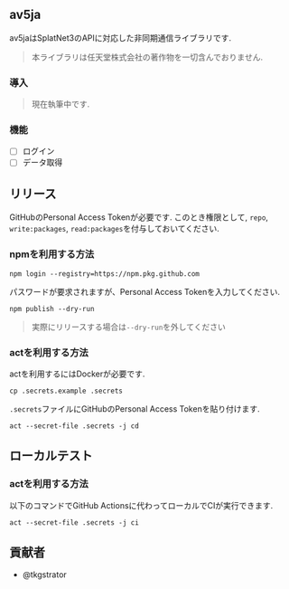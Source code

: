 ## av5ja

av5jaはSplatNet3のAPIに対応した非同期通信ライブラリです.

> 本ライブラリは任天堂株式会社の著作物を一切含んでおりません.

### 導入

> 現在執筆中です.


### 機能

- [ ] ログイン
- [ ] データ取得

## リリース

GitHubのPersonal Access Tokenが必要です.  このとき権限として, `repo`, `write:packages`, `read:packages`を付与しておいてください.

### npmを利用する方法

```
npm login --registry=https://npm.pkg.github.com
```

パスワードが要求されますが、Personal Access Tokenを入力してください.

```
npm publish --dry-run
```

> 実際にリリースする場合は`--dry-run`を外してください

### actを利用する方法

actを利用するにはDockerが必要です.

```
cp .secrets.example .secrets
```

`.secrets`ファイルにGitHubのPersonal Access Tokenを貼り付けます.
```
act --secret-file .secrets -j cd
```

## ローカルテスト

### actを利用する方法


以下のコマンドでGitHub Actionsに代わってローカルでCIが実行できます.

```
act --secret-file .secrets -j ci
```

## 貢献者

- @tkgstrator
